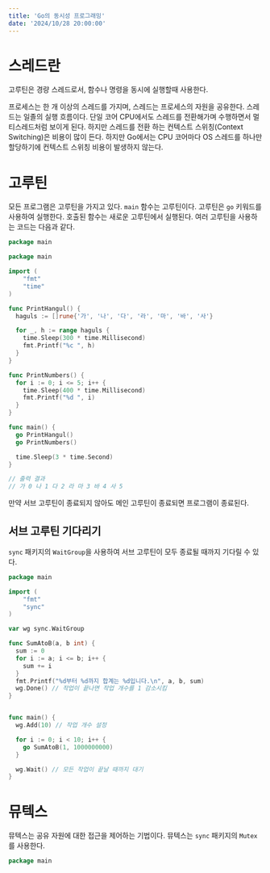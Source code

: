 ```yaml
---
title: 'Go의 동시성 프로그래밍'
date: '2024/10/28 20:00:00'
---
```


# 스레드란

고루틴은 경량 스레드로서, 함수나 명령을 동시에 실행할때 사용한다.

프로세스는 한 개 이상의 스레드를 가지며, 스레드는 프로세스의 자원을 공유한다. 스레드는 일졸의 실행 흐름이다. 단일 코어 CPU에서도 스레드를 전환해가며 수행하면서 멀티스레드처럼 보이게 된다.
하지만 스레드를 전환 하는 컨텍스트 스위칭(Context Switching)은 비용이 많이 든다. 하지만 Go에서는 CPU 코어마다 OS 스레드를 하나만 할당하기에 컨텍스트 스위칭 비용이 발생하지 않는다.

# 고루틴

모든 프로그램은 고루틴을 가지고 있다. `main` 함수는 고루틴이다. 고루틴은 `go` 키워드를 사용하여 실행한다. 호출된 함수는 새로운 고루틴에서 실행된다. 여러 고루틴을 사용하는 코드는 다음과 같다.

```go
package main

package main

import (
	"fmt"
	"time"
)

func PrintHangul() {
  haguls := []rune{'가', '나', '다', '라', '마', '바', '사'}

  for _, h := range haguls {
    time.Sleep(300 * time.Millisecond)
    fmt.Printf("%c ", h)
  }
}

func PrintNumbers() {
  for i := 0; i <= 5; i++ {
    time.Sleep(400 * time.Millisecond)
    fmt.Printf("%d ", i)
  }
}

func main() {
  go PrintHangul()
  go PrintNumbers()

  time.Sleep(3 * time.Second)
}

// 출력 결과
// 가 0 나 1 다 2 라 마 3 바 4 사 5
```

만약 서브 고루틴이 종료되지 않아도 메인 고루틴이 종료되면 프로그램이 종료된다.

## 서브 고루틴 기다리기

`sync` 패키지의 `WaitGroup`을 사용하여 서브 고루틴이 모두 종료될 때까지 기다릴 수 있다.

```go
package main

import (
	"fmt"
	"sync"
)

var wg sync.WaitGroup

func SumAtoB(a, b int) {
  sum := 0
  for i := a; i <= b; i++ {
    sum += i
  }
  fmt.Printf("%d부터 %d까지 합계는 %d입니다.\n", a, b, sum)
  wg.Done() // 작업이 끝나면 작업 개수를 1 감소시킴
}


func main() {
  wg.Add(10) // 작업 개수 설정

  for i := 0; i < 10; i++ {
    go SumAtoB(1, 1000000000)
  }

  wg.Wait() // 모든 작업이 끝날 때까지 대기
}
```

# 뮤텍스

뮤텍스는 공유 자원에 대한 접근을 제어하는 기법이다. 뮤텍스는 `sync` 패키지의 `Mutex`를 사용한다.

```go
package main

```
